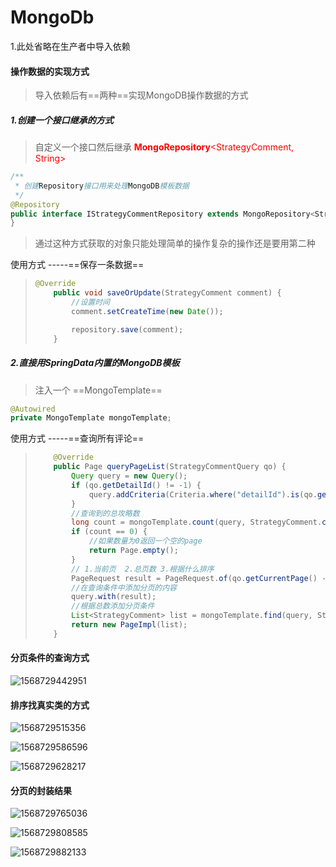 # MongoDb

1.此处省略在生产者中导入依赖



#### 操作数据的实现方式

> 导入依赖后有==两种==实现MongoDB操作数据的方式
>
> 

##### **1.创建一个接口继承的方式** 

> 自定义一个接口然后继承 <font style="color:red">**MongoRepository**<StrategyComment, String></font>

```java
/**
 * 创建Repository接口用来处理MongoDB模板数据
 */
@Repository
public interface IStrategyCommentRepository extends MongoRepository<StrategyComment, String> {
}
```

> 通过这种方式获取的对象只能处理简单的操作复杂的操作还是要用第二种

使用方式 -----==保存一条数据==

> ```java
> @Override
>     public void saveOrUpdate(StrategyComment comment) {
>         //设置时间
>         comment.setCreateTime(new Date());
> 
>         repository.save(comment);
>     }
> ```





##### 2.直接用SpringData内置的MongoDB模板

> 注入一个 ==MongoTemplate==

```java
@Autowired
private MongoTemplate mongoTemplate;
```

使用方式  -----==查询所有评论==

> ```java
>     @Override
>     public Page queryPageList(StrategyCommentQuery qo) {
>         Query query = new Query();
>         if (qo.getDetailId() != -1) {
>             query.addCriteria(Criteria.where("detailId").is(qo.getDetailId()));
>         }
>         //查询到的总攻略数
>         long count = mongoTemplate.count(query, StrategyComment.class);
>         if (count == 0) {
>             //如果数量为0返回一个空的page
>             return Page.empty();
>         }
>         // 1.当前页  2.总页数 3.根据什么排序
>         PageRequest result = PageRequest.of(qo.getCurrentPage() - 1, qo.getPageSize(), Sort.by(Sort.Direction.DESC, "createTime"));
>         //在查询条件中添加分页的内容
>         query.with(result);
>         //根据总数添加分页条件
>         List<StrategyComment> list = mongoTemplate.find(query, StrategyComment.class);
>         return new PageImpl(list);
>     }
> 
> ```







#### 分页条件的查询方式

![1568729442951](../images/1568729442951.png)





#### 排序找真实类的方式

![1568729515356](C:\Users\Zhangxinuser\Desktop\新的学习总结\imgs\1568729515356.png)

![1568729586596](C:\Users\Zhangxinuser\Desktop\新的学习总结\imgs\1568729586596.png)

![1568729628217](C:\Users\Zhangxinuser\Desktop\新的学习总结\imgs\1568729628217.png)



#### 分页的封装结果

![1568729765036](C:\Users\Zhangxinuser\Desktop\新的学习总结\imgs\1568729765036.png)





![1568729808585](images/1568729808585.png)

![1568729882133](C:\Users\Zhangxinuser\Desktop\新的学习总结\imgs\1568729882133.png)











